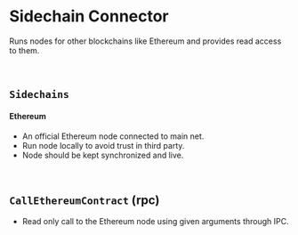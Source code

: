 # Sidechain Connector

Runs nodes for other blockchains like Ethereum and provides read access to them.

&nbsp;
## `Sidechains`

#### Ethereum
* An official Ethereum node connected to main net.
* Run node locally to avoid trust in third party.
* Node should be kept synchronized and live.

&nbsp;
## `CallEthereumContract` (rpc)

* Read only call to the Ethereum node using given arguments through IPC.
